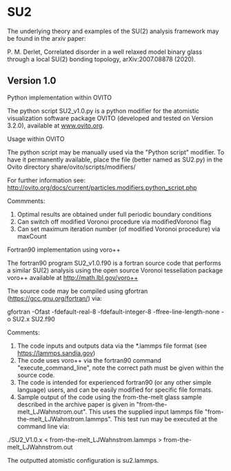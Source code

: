# SU2
The underlying theory and examples of the SU(2) analysis framework may be found in the arxiv paper:

P. M. Derlet, Correlated disorder in a well relaxed model binary glass through a local SU(2) bonding topology, arXiv:2007.08878 (2020).

Version 1.0
-----------

Python implementation within OVITO

The python script SU2_v1.0.py is a python modifier for the atomistic visualization software package OVITO (developed and tested on Version 3.2.0), available at www.ovito.org.

Usage within OVITO

The python script may be manually used via the "Python script" modifier. To have it permanently available, place the file (better named as SU2.py) in the Ovito directory share/ovito/scripts/modifiers/

For further information see: http://ovito.org/docs/current/particles.modifiers.python_script.php

Commments:
1) Optimal results are obtained under full periodic boundary conditions
2) Can switch off modified Voronoi procedure via modifiedVoronoi flag
3) Can set maximum iteration number (of modified Voronoi procedure) via maxCount

Fortran90 implementation using voro++

The fortran90 program SU2_v1.0.f90 is a fortran source code that performs a similar SU(2) analysis using the open source Voronoi tessellation package voro++ available at http://math.lbl.gov/voro++

The source code may be compiled using gfortran (https://gcc.gnu.org/fortran/) via:

gfortran -Ofast -fdefault-real-8 -fdefault-integer-8 -ffree-line-length-none -o SU2.x SU2.f90

Comments:
1) The code inputs and outputs data via the *.lammps file format (see https://lammps.sandia.gov)
2) The code uses voro++ via the fortran90 command "execute_command_line", note the correct path must be given within the source code.
3) The code is intended for experienced fortran90 (or any other simple language) users, and can be easily modified for specific file formats.
4) Sample output of the code using the from-the-melt glass sample described in the archive paper is given in "from-the-melt_LJWahnstrom.out". This uses the supplied input lammps file "from-the-melt_LJWahnstrom.lammps". This test run may be executed at the command line via:

./SU2_V1.0.x < from-the-melt_LJWahnstrom.lammps > from-the-melt_LJWahnstrom.out

The outputted atomistic configuration is su2.lammps.

